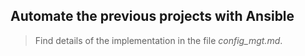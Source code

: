 ## Automate the previous projects with Ansible

> Find details of the implementation in the file *config_mgt.md*.    
   
   
            

